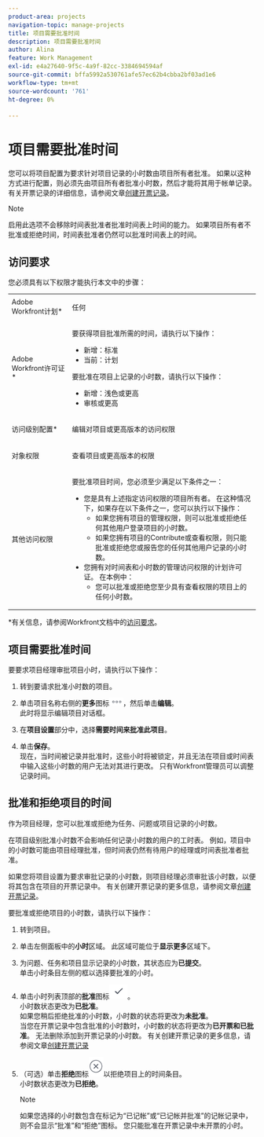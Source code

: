 ```yaml
---
product-area: projects
navigation-topic: manage-projects
title: 项目需要批准时间
description: 项目需要批准时间
author: Alina
feature: Work Management
exl-id: e4a27640-9f5c-4a9f-82cc-3384694594af
source-git-commit: bffa5992a530761afe57ec62b4cbba2bf03ad1e6
workflow-type: tm+mt
source-wordcount: '761'
ht-degree: 0%

---
```


# 项目需要批准时间

<!--audited: 08/2024-->

您可以将项目配置为要求针对项目记录的小时数由项目所有者批准。 如果以这种方式进行配置，则必须先由项目所有者批准小时数，然后才能将其用于帐单记录。\
有关开票记录的详细信息，请参阅文章[创建开票记录](../../../manage-work/projects/project-finances/create-billing-records.md)。

>[!NOTE]
>
>启用此选项不会移除时间表批准者批准时间表上时间的能力。 如果项目所有者不批准或拒绝时间，时间表批准者仍然可以批准时间表上的时间。

## 访问要求

您必须具有以下权限才能执行本文中的步骤：

<table style="table-layout:auto"> 
 <col> 
 <col> 
 <tbody> 
  <tr> 
   <td role="rowheader">Adobe Workfront计划*</td> 
   <td> <p>任何</p> </td> 
  </tr> 
  <tr> 
   <td role="rowheader">Adobe Workfront许可证*</td> 
   <td> <p>要获得项目批准所需的时间，请执行以下操作：</p>
   <ul><li>新增：标准</li>
   <li>当前：计划</li></ul>

<p>要批准在项目上记录的小时数，请执行以下操作：</p>
   <ul><li>新增：浅色或更高</li>
   <li>审核或更高</li>
    </td> 
  </tr> 
  <tr> 
   <td role="rowheader">访问级别配置*</td> 
   <td> <p>编辑对项目或更高版本的访问权限</p>  </td> 
  </tr> 
  <tr> 
   <td role="rowheader">对象权限</td> 
   <td> <p>查看项目或更高版本的权限</p>
  </tr> 
  <tr> 
   <td role="rowheader">其他访问权限</td> 
   <td> <p>要批准项目时间，您必须至少满足以下条件之一：</p> 
    <ul> 
     <li>您是具有上述指定访问权限的项目所有者。 在这种情况下，如果存在以下条件之一，您可以执行以下操作： 
      <ul>
       <li>如果您拥有项目的管理权限，则可以批准或拒绝任何其他用户登录项目的小时数。</li>
       <li> 如果您拥有项目的Contribute或查看权限，则只能批准或拒绝您或报告您的任何其他用户记录的小时数。<br></li>
      </ul></li> 
     <li>您拥有对时间表和小时数的管理访问权限的计划许可证。 在本例中：
      <ul>
       <li>您可以批准或拒绝您至少具有查看权限的项目上的任何小时数。 </li>
      </ul></li> 
    </ul> </td> 
  </tr> 
 </tbody> 
</table>

*有关信息，请参阅Workfront文档中的[访问要求](/help/quicksilver/administration-and-setup/add-users/access-levels-and-object-permissions/access-level-requirements-in-documentation.md)。

## 项目需要批准时间

要要求项目经理审批项目小时，请执行以下操作：

1. 转到要请求批准小时数的项目。
1. 单击项目名称右侧的&#x200B;**更多**&#x200B;图标![](assets/more-icon.png)，然后单击&#x200B;**编辑**。\
   此时将显示编辑项目对话框。

1. 在&#x200B;**项目设置**&#x200B;部分中，选择&#x200B;**需要时间来批准此项目**。
1. 单击&#x200B;**保存**。\
   现在，当时间被记录并批准时，这些小时将被锁定，并且无法在项目或时间表中输入这些小时数的用户无法对其进行更改。 只有Workfront管理员可以调整记录时间。

## 批准和拒绝项目的时间

作为项目经理，您可以批准或拒绝为任务、问题或项目记录的小时数。

在项目级别批准小时数不会影响任何记录小时数的用户的工时表。 例如，项目中的小时数可能由项目经理批准，但时间表仍然有待用户的经理或时间表批准者批准。

如果您将项目设置为要求审批记录的小时数，则项目经理必须审批该小时数，以便将其包含在项目的开票记录中。 有关创建开票记录的更多信息，请参阅文章[创建开票记录](../../../manage-work/projects/project-finances/create-billing-records.md)。

要批准或拒绝项目的小时数，请执行以下操作：

1. 转到项目。
1. 单击左侧面板中的&#x200B;**小时**&#x200B;区域。 此区域可能位于&#x200B;**显示更多**&#x200B;区域下。

1. 为问题、任务和项目显示记录的小时数，其状态应为&#x200B;**已提交**。\
   单击小时条目左侧的框以选择要批准的小时。

1. 单击小时列表顶部的&#x200B;**批准**&#x200B;图标![](assets/approve-hours-icon.png)。\
   小时数状态更改为&#x200B;**已批准**。\
   如果您稍后拒绝批准的小时数，小时数的状态将更改为&#x200B;**未批准**。\
   当您在开票记录中包含批准的小时数时，小时数的状态将更改为&#x200B;**已开票和已批准**。 无法删除添加到开票记录的小时数。 有关创建开票记录的更多信息，请参阅文章[创建开票记录](../../../manage-work/projects/project-finances/create-billing-records.md)

1. （可选）单击&#x200B;**拒绝**&#x200B;图标![](assets/reject-hours-icon.png)以拒绝项目上的时间条目。\
   小时数状态更改为&#x200B;**已拒绝**。

   >[!NOTE]
   >
   >   如果您选择的小时数包含在标记为“已记帐”或“已记帐并批准”的记帐记录中，则不会显示“批准”和“拒绝”图标。 您只能批准在开票记录中未开票的小时。

